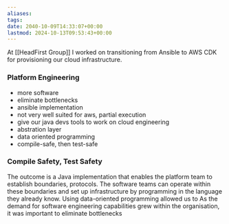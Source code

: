 ```yaml
---
aliases: 
tags: 
date: 2040-10-09T14:33:07+00:00
lastmod: 2024-10-13T09:53:43+00:00
---
```

At [[HeadFirst Group]] I worked on transitioning from Ansible to AWS CDK for provisioning our cloud infrastructure.

### Platform Engineering
- more software
- eliminate bottlenecks
- ansible implementation
- not very well suited for aws, partial execution
- give our java devs tools to work on cloud engineering
- abstration layer
- data oriented programming
- compile-safe, then test-safe

### Compile Safety, Test Safety
The outcome is a Java implementation that enables the platform team to establish boundaries, protocols. The software teams can operate within these boundaries and set up infrastructure by programming in the language they already know.
Using data-oriented programming allowed us to 
As the demand for software engineering capabilities grew within the organisation, it was important to eliminate bottlenecks